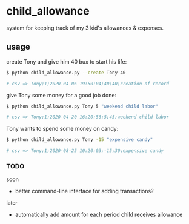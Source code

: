 child_allowance
===
system for keeping track of my 3 kid's allowances & expenses.


## usage

create Tony and give him 40 bux to start his life:
```bash
$ python child_allowance.py --create Tony 40

# csv => Tony;1;2020-04-06 19:50:04;40;40;creation of record
```

give Tony some money for a good job done:
```bash
$ python child_allowance.py Tony 5 "weekend child labor"

# csv => Tony;1;2020-04-20 16:20:56;5;45;weekend child labor
```

Tony wants to spend some money on candy:
```bash
$ python child_allowance.py Tony -15 "expensive candy"

# csv => Tony;1;2020-08-25 10:20:03;-15;30;expensive candy
```

### TODO

soon

* better command-line interface for adding transactions?

later

* automatically add amount for each period child receives allowance

